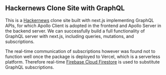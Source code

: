 ## Hackernews Clone Site with GraphQL

This is a [Hackernews](https://news.ycombinator.com/) clone site built with next.js implementing GraphQL APIs, for which Apollo Client is adopted in the frontend and Apollo Server in the backend server. We can successfully build a full functionality of GraphQL server with next.js, including queries, mutations, and subscriptions.
           
The real-time communication of subscriptions however was found not to function well once the package is deployed to Vercel, which is a serverless platform. Therefore real-time [Firebase Cloud Firestore](https://firebase.google.com/products/firestore) is used to substitute GraphQL subscriptions.
